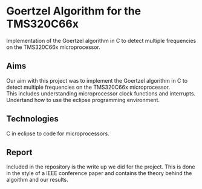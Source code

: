# Goertzel Algorithm for the TMS320C66x

Implementation of the Goertzel algorithm in C to detect multiple frequencies on the TMS320C66x microprocessor.

## Aims

Our aim with this project was to implement the Goertzel algorithm in C to detect multiple frequencies on the TMS320C66x microprocessor.  
This includes understanding microprocessor clock functions and interrupts.  
Undertand how to use the eclipse programming environment.  

## Technologies

C in eclipse to code for microprocessors.

## Report

Included in the repository is the write up we did for the project. This is done in the style of a IEEE conference paper and contains the theory behind the algoithm and our results.
